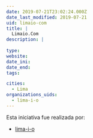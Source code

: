 ```yaml
---
date: 2019-07-21T23:02:24.000Z
date_last_modified: 2019-07-21
uid: limaio-com
title: |
  Limaio.Com
description: |
  
type: 
website: 
date_ini: 
date_end: 
tags:

cities: 
  - Lima
organizations_uids:
  - lima-i-o
---
```


Esta iniciativa fue realizada por:

- [lima-i-o](/organizaciones/lima-i-o)
